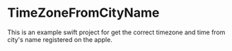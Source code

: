 # TimeZoneFromCityName

This is an example swift project for get the correct timezone and time from city's name registered on the apple.
